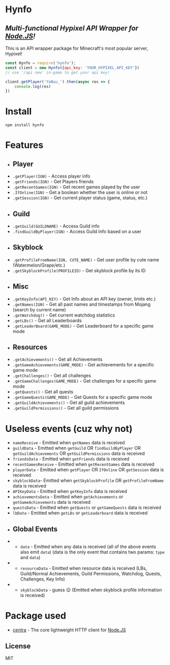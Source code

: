 # Hynfo
## _Multi-functional Hypixel  API Wrapper for [Node.JS]!_
This is an API wrapper package for Minecraft's most popular server, Hypixel! 


```javascript
const Hynfo = require('hynfo');
const client = new Hynfo({api_key: 'YOUR_HYPIXEL_API_KEY'})
// use '/api new' in-game to get your api key!

client.getPlayer('YaNuu_').then(async res => {
    console.log(res)
})
```

# Install
`npm install hynfo`

# Features
- ## Player
- `.getPlayer(IGN)` - Access player info 
- `.getFriends(IGN)` - Get Players friends
- `.getRecentGames(IGN)` - Get recent games played by the user
- `.IfOnline(IGN)` - Get a boolean whether the user is online or not
- `.getSession(IGN)` - Get current player status (game, status, etc.)
- ## Guild
- `.getGuild(GUILDNAME)` - Access Guild info
- `.findGuildByPlayer(IGN)` - Access Guild Info based on a user
- ## Skyblock
-  `.getProfileFromName(IGN, CUTE_NAME)` - Get user profile by cute name (Watermelon/Grape/etc.) 
-  `.getSkyblockProfile(PROFILEID)` - Get skyblock profile by its ID
- ## Misc
- `.getKeyInfo(API_KEY)` - Get Info about an API key (owner, limits etc.)
- `.getNames(IGN)` - Get all past names and timestamps from Mojang (search by current name)
-   `.getWatchdog()` - Get current watchdog statistics
- `.getLBs()` - Get all Leaderboards
- `.getLeaderBoard(GAME_MODE)` - Get Leaderboard for a specific game mode
- ## Resources
- `.getAchievements()` - Get all Achievements
- `.getGameAchievements(GAME_MODE)` - Get achievements for a specific game mode
- `.getChallenges()` - Get all challenges
- `.getGameChallenges(GAME_MODE)` - Get challenges for a specific game mode
- `.getQuests()` - Get all quests
- `.getGameQuests(GAME_MODE)` - Get Quests for a specific game mode
- `.getGuildAchievements()` - Get all guild achievements
- `.getGuildPermissions()` - Get all guild permissions

# Useless events (cuz why not)
- `nameReceive` - Emitted when `getNames` data is received
- `guildData` - Emitted when `getGuild` OR `findGuildByPlayer` OR `getGuildAchievements` OR `getGuildPermissions` data is received
- `friendsData` - Emitted when `getFriends` data is received
- `recentGamesReceive` - Emitted when `getRecentGames` data is received
- `playerData` - Emitted when `getPlayer` OR `IfOnline` OR `getSession` data is received
- `skyblockData`- Emitted when `getSkyblockProfile` OR `getProfileFromName` data is received
- `APIKeyData` - Emitted when `getKeyInfo` data is received
- `achievementsData` - Emitted when `getAchievements` or `getGameAchievements` data is received
- `questsData` - Emitted when `getQuests` or `getGameQuests` data is received
- `lbData` - Emitted when `getLBs` or `getLeaderboard` data is received
- ## Global Events
- - `data` - Emitted when any data is received (all of the above events also emit `data`) (data is the only event that contains two params: `type` and `data`)
- - `resourceData` - Emitted when resource data is received (LBs, Guild/Normal Achievements, Guild Permissions, Watchdog, Quests, Challenges, Key Info)
- - `skyblockData` - guess 😉 (Emitted when skyblock profile information is received)



# Package used
- [centra] - The core lightweight HTTP client for [Node.JS]





## License

MIT

   [node.js]: <http://nodejs.org>
   [centra]: <https://www.npmjs.com/package/centra>
